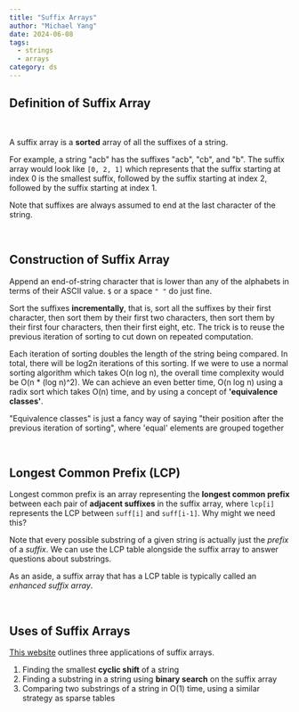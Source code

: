 ```yaml
---
title: "Suffix Arrays"
author: "Michael Yang"
date: 2024-06-08
tags:
  - strings
  - arrays
category: ds
---
```


## Definition of Suffix Array

<br>

A suffix array is a **sorted** array of all the suffixes of a string.

For example, a string "acb" has the suffixes "acb", "cb", and "b". The suffix array would look like `[0, 2, 1]` which represents that the suffix starting at index 0 is the smallest suffix, followed by the suffix starting at index 2, followed by the suffix starting at index 1.

Note that suffixes are always assumed to end at the last character of the string.

<br>

## Construction of Suffix Array

Append an end-of-string character that is lower than any of the alphabets in terms of their ASCII value. `$` or a space `" "` do just fine.

Sort the suffixes **incrementally**, that is, sort all the suffixes by their first character, then sort them by their first two characters, then sort them by their first four characters, then their first eight, etc. The trick is to reuse the previous iteration of sorting to cut down on repeated computation.

Each iteration of sorting doubles the length of the string being compared. In total, there will be log2n iterations of this sorting. If we were to use a normal sorting algorithm which takes O(n log n), the overall time complexity would be O(n \* (log n)^2). We can achieve an even better time, O(n log n) using a radix sort which takes O(n) time, and by using a concept of **'equivalence classes'**.

"Equivalence classes" is just a fancy way of saying "their position after the previous iteration of sorting", where 'equal' elements are grouped together

<br>

## Longest Common Prefix (LCP)

Longest common prefix is an array representing the **longest common prefix** between each pair of **adjacent suffixes** in the suffix array, where `lcp[i]` represents the LCP between `suff[i]` and `suff[i-1]`. Why might we need this?

Note that every possible substring of a given string is actually just the _prefix_ of a _suffix_. We can use the LCP table alongside the suffix array to answer questions about substrings.

As an aside, a suffix array that has a LCP table is typically called an _enhanced suffix array_.

<br>

## Uses of Suffix Arrays

[This website](https://cp-algorithms.com/string/suffix-array.html) outlines three applications of suffix arrays.

1. Finding the smallest **cyclic shift** of a string
2. Finding a substring in a string using **binary search** on the suffix array
3. Comparing two substrings of a string in O(1) time, using a similar strategy as sparse tables

